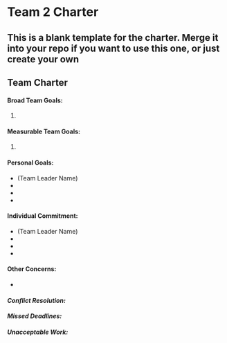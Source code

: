 # Team 2 Charter

**This is a blank template for the charter. Merge it into your repo if you want to use this one, or just create your own** 
---
## Team Charter

#### **Broad Team Goals:**
1.

#### **Measurable Team Goals:**
1. 

#### **Personal Goals:**
* (Team Leader Name)
*
*
*

#### **Individual Commitment:**
* (Team Leader Name)
*
*
*

#### **Other Concerns:**
* 

#### _Conflict Resolution:_ 


#### _Missed Deadlines:_ 


#### _Unacceptable Work:_ 

